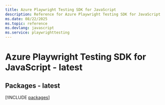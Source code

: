 ```yaml
---
title: Azure Playwright Testing SDK for JavaScript
description: Reference for Azure Playwright Testing SDK for JavaScript
ms.date: 08/22/2025
ms.topic: reference
ms.devlang: javascript
ms.service: playwrighttesting
---
```

# Azure Playwright Testing SDK for JavaScript - latest
## Packages - latest
[!INCLUDE [packages](playwright-testing-index.md)]